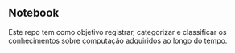 ## Notebook

Este repo tem como objetivo registrar, categorizar e classificar os conhecimentos sobre computação adquiridos ao longo do tempo.
